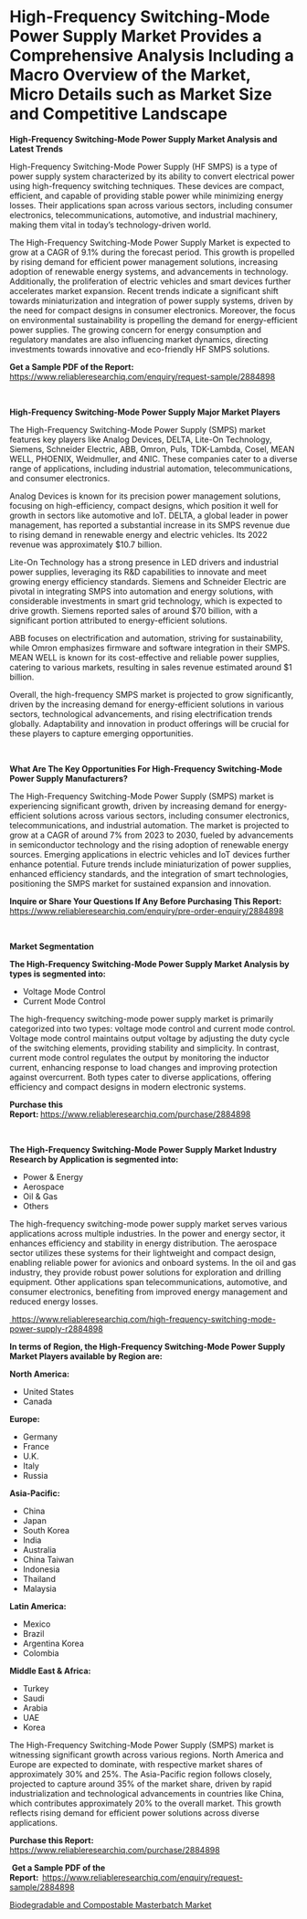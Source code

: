 <p><h1>High-Frequency Switching-Mode Power Supply Market Provides a Comprehensive Analysis Including a Macro Overview of the Market, Micro Details such as Market Size and Competitive Landscape</h1></p><p><strong>High-Frequency Switching-Mode Power Supply Market Analysis and Latest Trends</strong></p>
<p><p>High-Frequency Switching-Mode Power Supply (HF SMPS) is a type of power supply system characterized by its ability to convert electrical power using high-frequency switching techniques. These devices are compact, efficient, and capable of providing stable power while minimizing energy losses. Their applications span across various sectors, including consumer electronics, telecommunications, automotive, and industrial machinery, making them vital in today’s technology-driven world.</p><p>The High-Frequency Switching-Mode Power Supply Market is expected to grow at a CAGR of 9.1% during the forecast period. This growth is propelled by rising demand for efficient power management solutions, increasing adoption of renewable energy systems, and advancements in technology. Additionally, the proliferation of electric vehicles and smart devices further accelerates market expansion. Recent trends indicate a significant shift towards miniaturization and integration of power supply systems, driven by the need for compact designs in consumer electronics. Moreover, the focus on environmental sustainability is propelling the demand for energy-efficient power supplies. The growing concern for energy consumption and regulatory mandates are also influencing market dynamics, directing investments towards innovative and eco-friendly HF SMPS solutions.</p></p>
<p><strong>Get a Sample PDF of the Report:&nbsp;</strong> <a href="https://www.reliableresearchiq.com/enquiry/request-sample/2884898?utm_campaign=2310&utm_medium=2&utm_source=Github&utm_content=ia&utm_term=13032025&utm_id=high-frequency-switching-mode-power-supply">https://www.reliableresearchiq.com/enquiry/request-sample/2884898</a></p>
<p>&nbsp;</p>
<p><strong>High-Frequency Switching-Mode Power Supply Major Market Players</strong></p>
<p><p>The High-Frequency Switching-Mode Power Supply (SMPS) market features key players like Analog Devices, DELTA, Lite-On Technology, Siemens, Schneider Electric, ABB, Omron, Puls, TDK-Lambda, Cosel, MEAN WELL, PHOENIX, Weidmuller, and 4NIC. These companies cater to a diverse range of applications, including industrial automation, telecommunications, and consumer electronics.</p><p>Analog Devices is known for its precision power management solutions, focusing on high-efficiency, compact designs, which position it well for growth in sectors like automotive and IoT. DELTA, a global leader in power management, has reported a substantial increase in its SMPS revenue due to rising demand in renewable energy and electric vehicles. Its 2022 revenue was approximately $10.7 billion.</p><p>Lite-On Technology has a strong presence in LED drivers and industrial power supplies, leveraging its R&D capabilities to innovate and meet growing energy efficiency standards. Siemens and Schneider Electric are pivotal in integrating SMPS into automation and energy solutions, with considerable investments in smart grid technology, which is expected to drive growth. Siemens reported sales of around $70 billion, with a significant portion attributed to energy-efficient solutions.</p><p>ABB focuses on electrification and automation, striving for sustainability, while Omron emphasizes firmware and software integration in their SMPS. MEAN WELL is known for its cost-effective and reliable power supplies, catering to various markets, resulting in sales revenue estimated around $1 billion.</p><p>Overall, the high-frequency SMPS market is projected to grow significantly, driven by the increasing demand for energy-efficient solutions in various sectors, technological advancements, and rising electrification trends globally. Adaptability and innovation in product offerings will be crucial for these players to capture emerging opportunities.</p></p>
<p>&nbsp;</p>
<p><strong>What Are The Key Opportunities For High-Frequency Switching-Mode Power Supply Manufacturers?</strong></p>
<p><p>The High-Frequency Switching-Mode Power Supply (SMPS) market is experiencing significant growth, driven by increasing demand for energy-efficient solutions across various sectors, including consumer electronics, telecommunications, and industrial automation. The market is projected to grow at a CAGR of around 7% from 2023 to 2030, fueled by advancements in semiconductor technology and the rising adoption of renewable energy sources. Emerging applications in electric vehicles and IoT devices further enhance potential. Future trends include miniaturization of power supplies, enhanced efficiency standards, and the integration of smart technologies, positioning the SMPS market for sustained expansion and innovation.</p></p>
<p><strong>Inquire or Share Your Questions If Any Before Purchasing This Report:</strong> <a href="https://www.reliableresearchiq.com/enquiry/pre-order-enquiry/2884898?utm_campaign=2310&utm_medium=2&utm_source=Github&utm_content=ia&utm_term=13032025&utm_id=high-frequency-switching-mode-power-supply">https://www.reliableresearchiq.com/enquiry/pre-order-enquiry/2884898</a></p>
<p>&nbsp;</p>
<p><strong>Market Segmentation</strong></p>
<p><strong>The High-Frequency Switching-Mode Power Supply Market Analysis by types is segmented into:</strong></p>
<p><ul><li>Voltage Mode Control</li><li>Current Mode Control</li></ul></p>
<p><p>The high-frequency switching-mode power supply market is primarily categorized into two types: voltage mode control and current mode control. Voltage mode control maintains output voltage by adjusting the duty cycle of the switching elements, providing stability and simplicity. In contrast, current mode control regulates the output by monitoring the inductor current, enhancing response to load changes and improving protection against overcurrent. Both types cater to diverse applications, offering efficiency and compact designs in modern electronic systems.</p></p>
<p><strong>Purchase this Report:&nbsp;</strong><a href="https://www.reliableresearchiq.com/purchase/2884898?utm_campaign=2310&utm_medium=2&utm_source=Github&utm_content=ia&utm_term=13032025&utm_id=high-frequency-switching-mode-power-supply">https://www.reliableresearchiq.com/purchase/2884898</a></p>
<p>&nbsp;</p>
<p><strong>The High-Frequency Switching-Mode Power Supply Market Industry Research by Application is segmented into:</strong></p>
<p><ul><li>Power & Energy</li><li>Aerospace</li><li>Oil & Gas</li><li>Others</li></ul></p>
<p><p>The high-frequency switching-mode power supply market serves various applications across multiple industries. In the power and energy sector, it enhances efficiency and stability in energy distribution. The aerospace sector utilizes these systems for their lightweight and compact design, enabling reliable power for avionics and onboard systems. In the oil and gas industry, they provide robust power solutions for exploration and drilling equipment. Other applications span telecommunications, automotive, and consumer electronics, benefiting from improved energy management and reduced energy losses.</p></p>
<p><a href="https://www.reliableresearchiq.com/high-frequency-switching-mode-power-supply-r2884898?utm_campaign=2310&utm_medium=2&utm_source=Github&utm_content=ia&utm_term=13032025&utm_id=high-frequency-switching-mode-power-supply">&nbsp;https://www.reliableresearchiq.com/high-frequency-switching-mode-power-supply-r2884898</a></p>
<p><strong>In terms of Region, the High-Frequency Switching-Mode Power Supply Market Players available by Region are:</strong></p>
<p>
    <p> <strong> North America: </strong>
        <ul>
            <li>United States</li>
            <li>Canada</li>
        </ul>
        </p> 
    <p> <strong> Europe: </strong>
        <ul>
            <li>Germany</li>
            <li>France</li>
            <li>U.K.</li>
            <li>Italy</li>
            <li>Russia</li>
        </ul>
        </p> 
    <p> <strong> Asia-Pacific: </strong>
        <ul>
            <li>China</li>
            <li>Japan</li>
            <li>South Korea</li>
            <li>India</li>
            <li>Australia</li>
            <li>China Taiwan</li>
            <li>Indonesia</li>
            <li>Thailand</li>
            <li>Malaysia</li>
        </ul>
        </p> 
    <p> <strong> Latin America: </strong>
        <ul>
            <li>Mexico</li>
            <li>Brazil</li>
            <li>Argentina Korea</li>
            <li>Colombia</li>
        </ul>
        </p> 
    <p> <strong> Middle East & Africa: </strong>
        <ul>
            <li>Turkey</li>
            <li>Saudi</li>
            <li>Arabia</li>
            <li>UAE</li>
            <li>Korea</li>
        </ul>
    </p>
    </p>
<p><p>The High-Frequency Switching-Mode Power Supply (SMPS) market is witnessing significant growth across various regions. North America and Europe are expected to dominate, with respective market shares of approximately 30% and 25%. The Asia-Pacific region follows closely, projected to capture around 35% of the market share, driven by rapid industrialization and technological advancements in countries like China, which contributes approximately 20% to the overall market. This growth reflects rising demand for efficient power solutions across diverse applications.</p></p>
<p><strong>Purchase this Report: </strong><a href="https://www.reliableresearchiq.com/purchase/2884898?utm_campaign=2310&utm_medium=2&utm_source=Github&utm_content=ia&utm_term=13032025&utm_id=high-frequency-switching-mode-power-supply">https://www.reliableresearchiq.com/purchase/2884898</a></p>
<p>&nbsp;<strong>Get a Sample PDF of the Report:&nbsp;&nbsp;</strong><a href="https://www.reliableresearchiq.com/enquiry/request-sample/2884898?utm_campaign=2310&utm_medium=2&utm_source=Github&utm_content=ia&utm_term=13032025&utm_id=high-frequency-switching-mode-power-supply">https://www.reliableresearchiq.com/enquiry/request-sample/2884898</a></p>
<p><strong></strong></p>
<p><p><a href="https://github.com/edacruz6/Market-Research-Report-List-1/blob/main/biodegradable-and-compostable-masterbatch-market.md?utm_campaign=2310&utm_medium=2&utm_source=Github&utm_content=ia&utm_term=13032025&utm_id=high-frequency-switching-mode-power-supply">Biodegradable and Compostable Masterbatch Market</a></p></p>